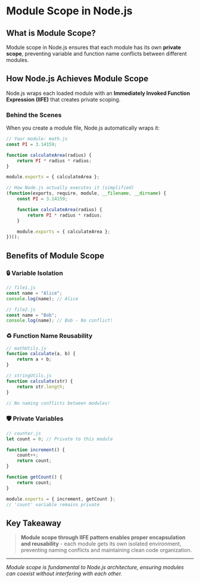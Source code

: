 # Module Scope in Node.js

## What is Module Scope?

Module scope in Node.js ensures that each module has its own **private scope**, preventing variable and function name conflicts between different modules.

## How Node.js Achieves Module Scope

Node.js wraps each loaded module with an **Immediately Invoked Function Expression (IIFE)** that creates private scoping.

### Behind the Scenes
When you create a module file, Node.js automatically wraps it:

```javascript
// Your module: math.js
const PI = 3.14159;

function calculateArea(radius) {
    return PI * radius * radius;
}

module.exports = { calculateArea };
```

```javascript
// How Node.js actually executes it (simplified)
(function(exports, require, module, __filename, __dirname) {
    const PI = 3.14159;

    function calculateArea(radius) {
        return PI * radius * radius;
    }

    module.exports = { calculateArea };
})();
```

## Benefits of Module Scope

### 🔒 Variable Isolation
```javascript
// file1.js
const name = "Alice";
console.log(name); // Alice

// file2.js  
const name = "Bob";
console.log(name); // Bob - No conflict!
```

### ♻️ Function Name Reusability
```javascript
// mathUtils.js
function calculate(a, b) {
    return a + b;
}

// stringUtils.js
function calculate(str) {
    return str.length;
}

// No naming conflicts between modules!
```

### 🛡️ Private Variables
```javascript
// counter.js
let count = 0; // Private to this module

function increment() {
    count++;
    return count;
}

function getCount() {
    return count;
}

module.exports = { increment, getCount };
// 'count' variable remains private
```

## Key Takeaway

> **Module scope through IIFE pattern enables proper encapsulation and reusability** - each module gets its own isolated environment, preventing naming conflicts and maintaining clean code organization.

---

*Module scope is fundamental to Node.js architecture, ensuring modules can coexist without interfering with each other.*